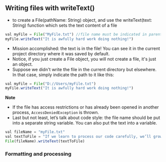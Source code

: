 ## Writing files with writeText()
- to create a File(pathName: String) object, and use the writeText(text: String) function which sets the text content of a file
```js
val myFile = File("MyFile.txt") //file name must be indicated in parentheses 
myFile.writeText("It is awfully hard work doing nothing!")
```
- Mission accomplished: the text is in the file! You can see it in the current project directory where it was saved by default. 
- Notice, if you just create a File object, you will not create a file, it's just an object.
- Suppose we didn't write the file in the current directory but elsewhere. In that case, simply indicate the path to it like this:
```js
val myFile = File("D://Users/myFile.txt")
myFile.writeText("It is awfully hard work doing nothing!")
```
**Note**
- If the file has access restrictions or has already been opened in another process, `AccessDeniedException` is thrown.
- Last but not least, let’s talk about code style: the file name should be put into a separate string variable. You can also put the text into a variable. 
```js
val fileName = "myFile.txt"
val textToFile = "If we learn to process our code carefully, we’ll grow as programmers."
File(fileName).writeText(textToFile)
```

### Formatting and processing
